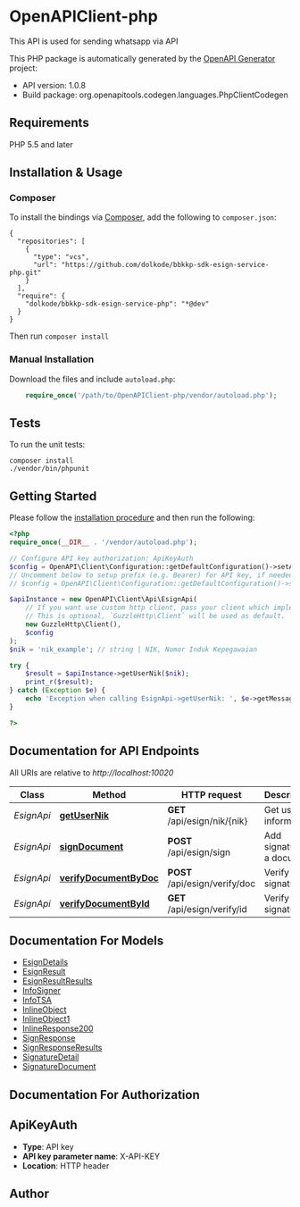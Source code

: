 # OpenAPIClient-php
This API is used for sending whatsapp via API

This PHP package is automatically generated by the [OpenAPI Generator](https://openapi-generator.tech) project:

- API version: 1.0.8
- Build package: org.openapitools.codegen.languages.PhpClientCodegen

## Requirements

PHP 5.5 and later

## Installation & Usage
### Composer

To install the bindings via [Composer](http://getcomposer.org/), add the following to `composer.json`:

```
{
  "repositories": [
    {
      "type": "vcs",
      "url": "https://github.com/dolkode/bbkkp-sdk-esign-service-php.git"
    }
  ],
  "require": {
    "dolkode/bbkkp-sdk-esign-service-php": "*@dev"
  }
}
```

Then run `composer install`

### Manual Installation

Download the files and include `autoload.php`:

```php
    require_once('/path/to/OpenAPIClient-php/vendor/autoload.php');
```

## Tests

To run the unit tests:

```
composer install
./vendor/bin/phpunit
```

## Getting Started

Please follow the [installation procedure](#installation--usage) and then run the following:

```php
<?php
require_once(__DIR__ . '/vendor/autoload.php');

// Configure API key authorization: ApiKeyAuth
$config = OpenAPI\Client\Configuration::getDefaultConfiguration()->setApiKey('X-API-KEY', 'YOUR_API_KEY');
// Uncomment below to setup prefix (e.g. Bearer) for API key, if needed
// $config = OpenAPI\Client\Configuration::getDefaultConfiguration()->setApiKeyPrefix('X-API-KEY', 'Bearer');

$apiInstance = new OpenAPI\Client\Api\EsignApi(
    // If you want use custom http client, pass your client which implements `GuzzleHttp\ClientInterface`.
    // This is optional, `GuzzleHttp\Client` will be used as default.
    new GuzzleHttp\Client(),
    $config
);
$nik = 'nik_example'; // string | NIK, Nomor Induk Kepegawaian

try {
    $result = $apiInstance->getUserNik($nik);
    print_r($result);
} catch (Exception $e) {
    echo 'Exception when calling EsignApi->getUserNik: ', $e->getMessage(), PHP_EOL;
}

?>
```

## Documentation for API Endpoints

All URIs are relative to *http://localhost:10020*

Class | Method | HTTP request | Description
------------ | ------------- | ------------- | -------------
*EsignApi* | [**getUserNik**](docs/Api/EsignApi.md#getusernik) | **GET** /api/esign/nik/{nik} | Get user information
*EsignApi* | [**signDocument**](docs/Api/EsignApi.md#signdocument) | **POST** /api/esign/sign | Add signature to a document
*EsignApi* | [**verifyDocumentByDoc**](docs/Api/EsignApi.md#verifydocumentbydoc) | **POST** /api/esign/verify/doc | Verify signature
*EsignApi* | [**verifyDocumentById**](docs/Api/EsignApi.md#verifydocumentbyid) | **GET** /api/esign/verify/id | Verify signature


## Documentation For Models

 - [EsignDetails](docs/Model/EsignDetails.md)
 - [EsignResult](docs/Model/EsignResult.md)
 - [EsignResultResults](docs/Model/EsignResultResults.md)
 - [InfoSigner](docs/Model/InfoSigner.md)
 - [InfoTSA](docs/Model/InfoTSA.md)
 - [InlineObject](docs/Model/InlineObject.md)
 - [InlineObject1](docs/Model/InlineObject1.md)
 - [InlineResponse200](docs/Model/InlineResponse200.md)
 - [SignResponse](docs/Model/SignResponse.md)
 - [SignResponseResults](docs/Model/SignResponseResults.md)
 - [SignatureDetail](docs/Model/SignatureDetail.md)
 - [SignatureDocument](docs/Model/SignatureDocument.md)


## Documentation For Authorization


## ApiKeyAuth

- **Type**: API key
- **API key parameter name**: X-API-KEY
- **Location**: HTTP header


## Author




